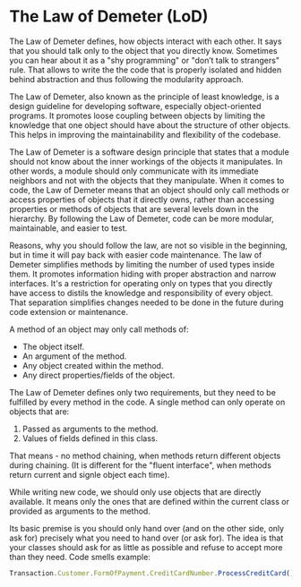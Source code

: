 # The Law of Demeter (LoD)

The Law of Demeter defines, how objects interact with each other. It says that you should talk only to the object that you directly know. Sometimes you can hear about it as a "shy programming" or "don’t talk to strangers" rule.
That allows to write the the code that is properly isolated and hidden behind abstraction and thus following the modularity approach.

The Law of Demeter, also known as the principle of least knowledge, is a design guideline for developing software, especially object-oriented programs. It promotes loose coupling between objects by limiting the knowledge that one object should have about the structure of other objects. This helps in improving the maintainability and flexibility of the codebase.

The Law of Demeter is a software design principle that states that a module should not know about the inner workings of the objects it manipulates. In other words, a module should only communicate with its immediate neighbors and not with the objects that they manipulate. When it comes to code, the Law of Demeter means that an object should only call methods or access properties of objects that it directly owns, rather than accessing properties or methods of objects that are several levels down in the hierarchy. By following the Law of Demeter, code can be more modular, maintainable, and easier to test.

Reasons, why you should follow the law, are not so visible in the beginning, but in time it will pay back with easier code maintenance. The law of Demeter simplifies methods by limiting the number of used types inside them. It promotes information hiding with proper abstraction and narrow interfaces. It's a restriction for operating only on types that you directly have access to distils the knowledge and responsibility of every object. That separation simplifies changes needed to be done in the future during code extension or maintenance.

A method of an object may only call methods of:

- The object itself.
- An argument of the method.
- Any object created within the method.
- Any direct properties/fields of the object.

The Law of Demeter defines only two requirements, but they need to be fulfilled by every method in the code. A single method can only operate on objects that are:

1. Passed as arguments to the method.
2. Values of fields defined in this class.

That means - no method chaining, when methods return different objects during chaining. (It is different for the "fluent interface", when methods return current and signle object each time).

While writing new code, we should only use objects that are directly available. It means only the ones that are defined within the current class or provided as arguments to the method.

Its basic premise is you should only hand over (and on the other side, only ask for) precisely what you need to hand over (or ask for). The idea is that your classes should ask for as little as possible and refuse to accept more than they need. Code smells example:

```js
Transaction.Customer.FormOfPayment.CreditCardNumber.ProcessCreditCard();
```
